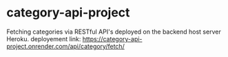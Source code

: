 # category-api-project
Fetching categories via RESTful API's deployed on the backend host server Heroku.
deployement link: https://category-api-project.onrender.com/api/category/fetch/
